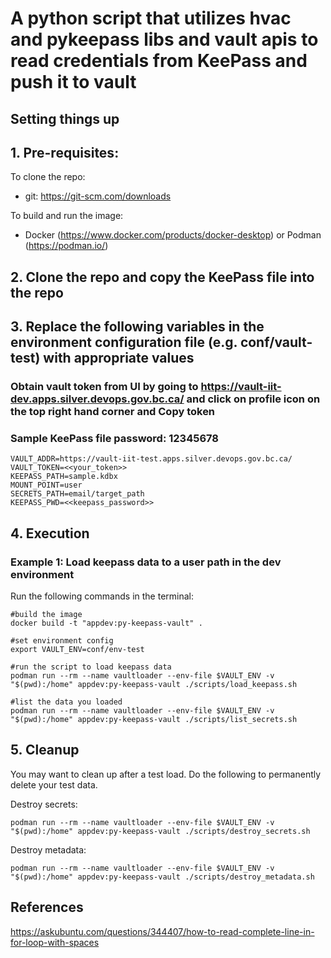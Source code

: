 # A python script that utilizes hvac and pykeepass libs and vault apis to read credentials from KeePass and push it to vault #

## Setting things up ##

## 1. Pre-requisites: ##


To clone the repo:  
* git: https://git-scm.com/downloads  

To build and run the image:  
* Docker (https://www.docker.com/products/docker-desktop) or Podman (https://podman.io/)  
## 2. Clone the repo and copy the KeePass file into the repo

## 3. Replace the following variables in the environment configuration file (e.g. conf/vault-test) with appropriate values ##

### Obtain vault token from UI by going to https://vault-iit-dev.apps.silver.devops.gov.bc.ca/ and click on profile icon on the top right hand corner and Copy token
### Sample KeePass file password: 12345678

```
VAULT_ADDR=https://vault-iit-test.apps.silver.devops.gov.bc.ca/
VAULT_TOKEN=<<your_token>>
KEEPASS_PATH=sample.kdbx
MOUNT_POINT=user
SECRETS_PATH=email/target_path
KEEPASS_PWD=<<keepass_password>>

```

## 4. Execution ##

### Example 1: Load keepass data to a user path in the dev environment ###

Run the following commands in the terminal:

```
#build the image
docker build -t "appdev:py-keepass-vault" .

#set environment config
export VAULT_ENV=conf/env-test

#run the script to load keepass data
podman run --rm --name vaultloader --env-file $VAULT_ENV -v "$(pwd):/home" appdev:py-keepass-vault ./scripts/load_keepass.sh

#list the data you loaded
podman run --rm --name vaultloader --env-file $VAULT_ENV -v "$(pwd):/home" appdev:py-keepass-vault ./scripts/list_secrets.sh

```

## 5. Cleanup ##

You may want to clean up after a test load. Do the following to permanently delete your test data.

Destroy secrets:
```
podman run --rm --name vaultloader --env-file $VAULT_ENV -v "$(pwd):/home" appdev:py-keepass-vault ./scripts/destroy_secrets.sh
```

Destroy metadata:
```
podman run --rm --name vaultloader --env-file $VAULT_ENV -v "$(pwd):/home" appdev:py-keepass-vault ./scripts/destroy_metadata.sh
```

## References ##

https://askubuntu.com/questions/344407/how-to-read-complete-line-in-for-loop-with-spaces  
